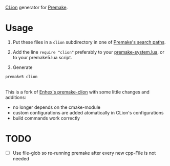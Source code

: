 [CLion](https://www.jetbrains.com/clion/) generator for [Premake](https://github.com/premake/premake-core).


# Usage
1. Put these files in a `clion` subdirectory in one of [Premake's search paths](https://github.com/premake/premake-core/wiki/Locating-Scripts).

2. Add the line `require "clion"` preferably to your [premake-system.lua](https://github.com/premake/premake-core/wiki/System-Scripts), or to your premake5.lua script.

3. Generate
```sh
premake5 clion
```
\
This is a fork of [Enhex's premake-clion](https://github.com/Enhex/premake-clion) with some little changes and additions:
- no longer depends on the cmake-module
- custom configurations are added atomatically in CLion's configurations
- build commands work correctly

# TODO
- [ ] Use file-glob so re-running premake after every new cpp-File is not needed
